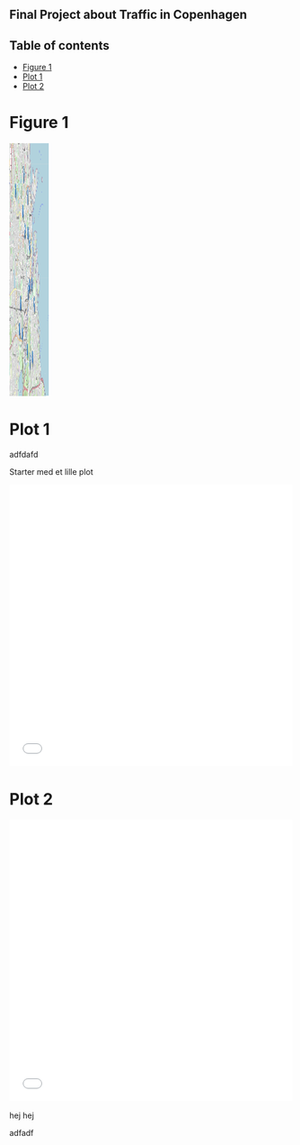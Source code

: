 ## Final Project about Traffic in Copenhagen


## Table of contents

- [Figure 1](#Figure1)
- [Plot 1](#plot1)
- [Plot 2](#plot2)


# Figure 1




<img src="map1.png" width="70" height="450">




# Plot 1

adfdafd


Starter med et lille plot 

<iframe src="flowers.html" sandbox="allow-same-origin allow-scripts" width="100%" height="500" scrolling="no" seamless="seamless" frameborder="0"> </iframe>


# Plot 2


<iframe src="hejminven123.html" sandbox="allow-same-origin allow-scripts" width="100%" height="500" scrolling="no" seamless="seamless" frameborder="0"> </iframe>


hej hej 


adfadf
